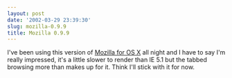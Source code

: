 ```yaml
---
layout: post
date: '2002-03-29 23:39:30'
slug: mozilla-0.9.9
title: Mozilla 0.9.9
---
```


I've been using this version of [Mozilla for OS X](http://www.versiontracker.com/moreinfo.fcgi?id=9472&amp;db=mac) all night and I have to say I'm really impressed, it's a little slower to render than IE 5.1 but the tabbed browsing more than makes up for it. Think I'll stick with it for now.